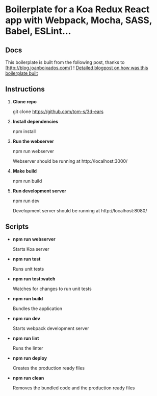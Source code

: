# Boilerplate for a Koa Redux React app with Webpack, Mocha, SASS, Babel, ESLint...

## Docs

This boilerplate is built from the following post, thanks to [http://blog.joanboixados.com/] ! 
[Detailed blogpost on how was this boilerplate built](http://blog.joanboixados.com/building-a-boilerplate-for-a-koa-redux-react-application-including-webpack-mocha-and-sass/)

## Instructions

1. **Clone repo**

    git clone https://github.com/tom-s/3d-ears

2. **Install dependencies**

    npm install

3. **Run the webserver**

    npm run webserver

    Webserver should be running at http://localhost:3000/

4. **Make build**

   npm run build

5. **Run development server**

   npm run dev

   Development server should be running at http://localhost:8080/

## Scripts
- **npm run webserver**

     Starts Koa server

- **npm run test**

     Runs unit tests

- **npm run test:watch**

     Watches for changes to run unit tests

- **npm run build**

     Bundles the application

- **npm run dev**

     Starts webpack development server

- **npm run lint**

     Runs the linter

- **npm run deploy**

     Creates the production ready files

- **npm run clean**

    Removes the bundled code and the production ready files

